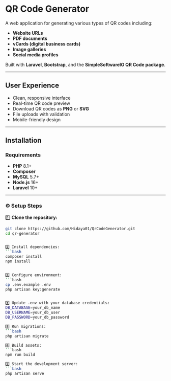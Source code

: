 #  QR Code Generator

A web application for generating various types of QR codes including:

- **Website URLs**
- **PDF documents**
- **vCards (digital business cards)**
- **Image galleries**
- **Social media profiles**

Built with **Laravel**, **Bootstrap**, and the **SimpleSoftwareIO QR Code package**.

---

##  User Experience

- Clean, responsive interface
- Real-time QR code preview
- Download QR codes as **PNG** or **SVG**
- File uploads with validation
- Mobile-friendly design

---

##  Installation

###  Requirements

- **PHP** 8.1+  
- **Composer**  
- **MySQL** 5.7+  
- **Node.js** 16+  
- **Laravel** 10+  

---

### ⚙️ Setup Steps

1️⃣ **Clone the repository:**
```bash
git clone https://github.com/Hidaya01/QrCodeGenerator.git
cd qr-generator


2️⃣ Install dependencies:
```bash
composer install
npm install


3️⃣ Configure environment:
```bash
cp .env.example .env
php artisan key:generate


4️⃣ Update .env with your database credentials:
DB_DATABASE=your_db_name
DB_USERNAME=your_db_user
DB_PASSWORD=your_db_password

5️⃣ Run migrations:
```bash
php artisan migrate

6️⃣ Build assets:
```bash
npm run build

7️⃣ Start the development server:
```bash
php artisan serve

